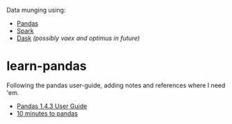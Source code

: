 Data munging using:
* [Pandas](https://pandas.pydata.org/pandas-docs/stable/user_guide/index.html)
* [Spark](https://spark.apache.org/docs/latest/api/python/user_guide/index.html)
* [Dask](https://docs.dask.org/en/stable/10-minutes-to-dask.html)
_(possibly vaex and optimus in future)_

# learn-pandas
Following the pandas user-guide, adding notes and references where I need 'em. 
* [Pandas 1.4.3 User Guide](https://pandas.pydata.org/pandas-docs/stable/user_guide/index.html)
* [10 minutes to pandas](https://pandas.pydata.org/pandas-docs/stable/user_guide/10min.html)
